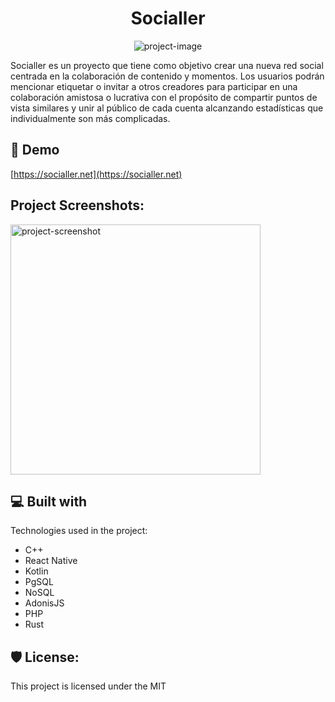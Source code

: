 <h1 align="center" id="title">Socialler</h1>

<p align="center"><img src="https://avatars.githubusercontent.com/u/112509008?s=400&amp;u=ca7c5d342b538de0d2bf433daf775313940c3f87&amp;v=4" alt="project-image"></p>

<p id="description">Socialler es un proyecto que tiene como objetivo crear una nueva red social centrada en la colaboración de contenido y momentos. Los usuarios podrán mencionar etiquetar o invitar a otros creadores para participar en una colaboración amistosa o lucrativa con el propósito de compartir puntos de vista similares y unir al público de cada cuenta alcanzando estadísticas que individualmente son más complicadas.</p>

<h2>🚀 Demo</h2>

[https://socialler.net](https://socialler.net)

<h2>Project Screenshots:</h2>

<img src="https://media.licdn.com/dms/image/D5622AQHZe-8VDA8OMw/feedshare-shrink_1280/0/1695774862338?e=1709769600&amp;v=beta&amp;t=1YW8AJEAR_AuTz5T8CYumGaMOZZhM4f94sX1rGMOfi0" alt="project-screenshot" width="400" height="auto/">

  
  
<h2>💻 Built with</h2>

Technologies used in the project:

*   C++
*   React Native
*   Kotlin
*   PgSQL
*   NoSQL
*   AdonisJS
*   PHP
*   Rust

<h2>🛡️ License:</h2>

This project is licensed under the MIT

